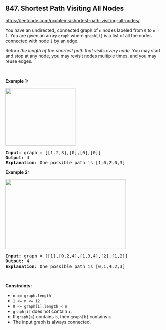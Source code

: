 ## 847. Shortest Path Visiting All Nodes

<https://leetcode.com/problems/shortest-path-visiting-all-nodes/>

<div class="dEI87" data-track-load="description_content"><p>You have an undirected, connected graph of <code>n</code> nodes labeled from <code>0</code> to <code>n - 1</code>. You are given an array <code>graph</code> where <code>graph[i]</code> is a list of all the nodes connected with node <code>i</code> by an edge.</p>

<p>Return <em>the length of the shortest path that visits every node</em>. You may start and stop at any node, you may revisit nodes multiple times, and you may reuse edges.</p>

<p>&nbsp;</p>
<p><strong class="example">Example 1:</strong></p>
<img alt="" src="https://assets.leetcode.com/uploads/2021/05/12/shortest1-graph.jpg" style="width: 222px; height: 183px;">
<pre><strong>Input:</strong> graph = [[1,2,3],[0],[0],[0]]
<strong>Output:</strong> 4
<strong>Explanation:</strong> One possible path is [1,0,2,0,3]
</pre>

<p><strong class="example">Example 2:</strong></p>
<img alt="" src="https://assets.leetcode.com/uploads/2021/05/12/shortest2-graph.jpg" style="width: 382px; height: 222px;">
<pre><strong>Input:</strong> graph = [[1],[0,2,4],[1,3,4],[2],[1,2]]
<strong>Output:</strong> 4
<strong>Explanation:</strong> One possible path is [0,1,4,2,3]
</pre>

<p>&nbsp;</p>
<p><strong>Constraints:</strong></p>

<ul>
 <li><code>n == graph.length</code></li>
 <li><code>1 &lt;= n &lt;= 12</code></li>
 <li><code>0 &lt;= graph[i].length &lt;&nbsp;n</code></li>
 <li><code>graph[i]</code> does not contain <code>i</code>.</li>
 <li>If <code>graph[a]</code> contains <code>b</code>, then <code>graph[b]</code> contains <code>a</code>.</li>
 <li>The input graph is always connected.</li>
</ul>
</div>
